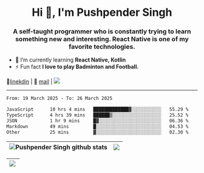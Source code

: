 <h1 align="center">Hi 👋, I'm Pushpender Singh</h1>
<h3 align="center">A self-taught programmer who is constantly trying to learn something new and interesting. React Native is one of my favorite technologies.</h3>

- 🌱 I’m currently learning **React Native, Kotlin**
- ⚡ Fun fact **I love to play Badminton and Football.**

👔[linekdin](https://www.linkedin.com/in/pushpender-singh-240061202/) | 📧 [mail](mailto:pushpendersingh694@gmail.com) | 
<a href="https://github.com/pushpender-singh-ap/pushpender-singh-ap">
    <img src="https://komarev.com/ghpvc/?username=pushpender-singh-ap&style=for-the-badge">
</a>


---

<!--START_SECTION:waka-->

```txt
From: 19 March 2025 - To: 26 March 2025

JavaScript      10 hrs 4 mins   █████████████▓░░░░░░░░░░░   55.29 %
TypeScript      4 hrs 39 mins   ██████▒░░░░░░░░░░░░░░░░░░   25.52 %
JSON            1 hr 9 mins     █▓░░░░░░░░░░░░░░░░░░░░░░░   06.36 %
Markdown        49 mins         █░░░░░░░░░░░░░░░░░░░░░░░░   04.53 %
Other           25 mins         ▓░░░░░░░░░░░░░░░░░░░░░░░░   02.30 %
```

<!--END_SECTION:waka-->


| <a><img align="center" src="https://github-readme-stats-iota-ecru-15.vercel.app/api?username=pushpender-singh-ap&show_icons=true&include_all_commits=true&theme=buefy&hide_border=true" alt="Pushpender Singh github stats" /></a> | <a><img align="center" src="https://github-readme-stats-iota-ecru-15.vercel.app/api/top-langs/?username=pushpender-singh-ap&layout=compact&theme=buefy&hide_border=true" /></a> |
| ------------- | ------------- |

| <a> <img align="left" src="https://github-readme-streak-stats.herokuapp.com/?user=pushpender-singh-ap" /></br> </a> |
| ------------- |
